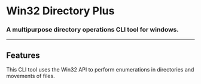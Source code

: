 # Win32 Directory Plus
### A multipurpose directory operations CLI tool for windows.

___

## Features 
<p>This CLI tool uses the Win32 API to perform enumerations in directories and movements of files.
</p>

